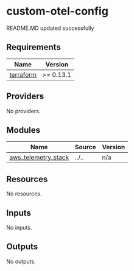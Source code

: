 # custom-otel-config

<!-- BEGINNING OF PRE-COMMIT-TERRAFORM DOCS HOOK -->
README.MD updated successfully
<!-- END OF PRE-COMMIT-TERRAFORM DOCS HOOK -->

<!-- BEGIN_TF_DOCS -->
## Requirements

| Name | Version |
|------|---------|
| <a name="requirement_terraform"></a> [terraform](#requirement\_terraform) | >= 0.13.1 |

## Providers

No providers.

## Modules

| Name | Source | Version |
|------|--------|---------|
| <a name="module_aws_telemetry_stack"></a> [aws\_telemetry\_stack](#module\_aws\_telemetry\_stack) | ../.. | n/a |

## Resources

No resources.

## Inputs

No inputs.

## Outputs

No outputs.
<!-- END_TF_DOCS -->
